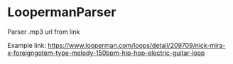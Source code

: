 # LoopermanParser
Parser .mp3 url from link


Example link: https://www.looperman.com/loops/detail/209709/nick-mira-x-foreigngotem-type-melody-150bpm-hip-hop-electric-guitar-loop
